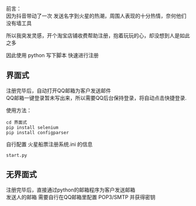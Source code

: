前言：           
因为抖音带动了一次 发送名字到火星的热潮，周围人表现的十分热情，奈何他们没有墙工具

所以我突发灵感，开个淘宝店铺收费帮助注册，抱着玩玩的心，却没想到人是如此之多

因此使用 python 写下脚本 快速进行注册

## 界面式

注册完毕后，自动打开QQ邮箱为客户发送邮件    
QQ邮箱一键登录暂未写出来，所以需要QQ后台保持登录，将自动点击快捷登录.

使用方法：
```
cd 界面式
pip install selenium
pip install configparser
```
自行配置 火星船票注册系统.ini 的信息
```
start.py
```

## 无界面式

注册完毕后，直接通过python的邮箱程序为客户发送邮箱  
发送人的邮箱 需要自行在QQ邮箱里配置 POP3/SMTP 并获得密钥

